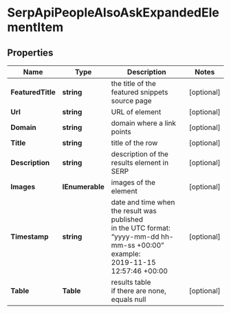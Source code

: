 # SerpApiPeopleAlsoAskExpandedElementItem


## Properties

| Name | Type | Description | Notes |
|------------ | ------------- | ------------- | -------------|
**FeaturedTitle** | **string** | the title of the featured snippets source page |[optional]|
**Url** | **string** | URL of element |[optional]|
**Domain** | **string** | domain where a link points |[optional]|
**Title** | **string** | title of the row |[optional]|
**Description** | **string** | description of the results element in SERP |[optional]|
**Images** | **IEnumerable<AiModeImagesElementInfo>** | images of the element |[optional]|
**Timestamp** | **string** | date and time when the result was published<br>in the UTC format: “yyyy-mm-dd hh-mm-ss +00:00”<br>example:<br>2019-11-15 12:57:46 +00:00 |[optional]|
**Table** | **Table** | results table<br>if there are none, equals null |[optional]|